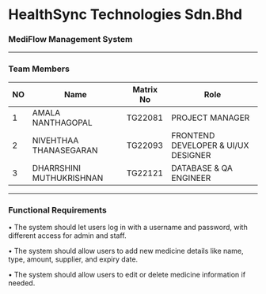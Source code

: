 # HealthSync Technologies Sdn.Bhd

### MediFlow Management System
---
### Team Members

| NO | Name                     | Matrix No  |       Role         |
|----|--------------------------|------------|--------------------|
|  1  | AMALA NANTHAGOPAL        | TG22081    | PROJECT MANAGER    |
|  2  | NIVEHTHAA THANASEGARAN   | TG22093    | FRONTEND DEVELOPER & UI/UX DESIGNER |
|  3  | DHARRSHINI MUTHUKRISHNAN | TG22121    | DATABASE & QA ENGINEER|

---
### Functional Requirements

•	The system should let users log in with a username and password, with different access for admin and staff.

• The system should allow users to add new medicine details like name, type, amount, supplier, and expiry date.

• The system should allow users to edit or delete medicine information if needed.
